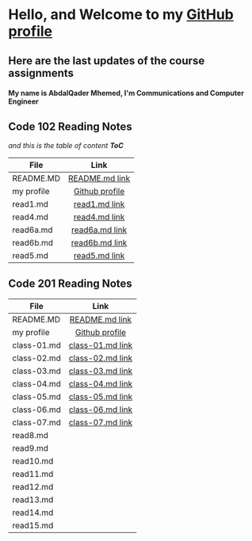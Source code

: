 # Hello, and Welcome to my [GitHub profile](https://github.com/otator)
## Here are the last updates of the course assignments


#### My name is AbdalQader Mhemed, I'm Communications and Computer Engineer

## Code 102 Reading Notes
*and this is the table of content __ToC__*

| File       | Link |
|----------- |:-----------------------------------------------------------------------------:|
| README.MD  | [README.md link](https://otator.github.io/reading-notes/) |
| my profile | [Github profile](https://github.com/otator) |
| read1.md   | [read1.md link](https://github.com/otator/reading-notes/blob/main/read1.md)   |
| read4.md   | [read4.md link](https://github.com/otator/reading-notes/blob/main/read4.md)   |
| read6a.md  | [read6a.md link](https://github.com/otator/reading-notes/blob/main/read6a.md) |
| read6b.md  | [read6b.md link](https://github.com/otator/reading-notes/blob/main/read6b.md) |
| read5.md   | [read5.md link](https://github.com/otator/reading-notes/blob/main/read5.md)   |


## Code 201 Reading Notes

| File       | Link |
|----------- |:-----------------------------------------------------------------------------:|
| README.MD  | [README.md link](https://otator.github.io/reading-notes/)                     |
| my profile | [Github profile](https://github.com/otator)                                   |
| class-01.md| [class-01.md link](https://otator.github.io/reading-notes/class-01)           |
| class-02.md| [class-02.md link](https://otator.github.io/reading-notes/class-02)           |
| class-03.md| [class-03.md link](https://otator.github.io/reading-notes/class-03)           |
| class-04.md| [class-04.md link](https://otator.github.io/reading-notes/class-04)           |
| class-05.md| [class-05.md link](https://otator.github.io/reading-notes/class-05)           |
| class-06.md| [class-06.md link](https://otator.github.io/reading-notes/class-06)           |
| class-07.md| [class-07.md link](https://otator.github.io/reading-notes/class-07)           |
| read8.md   |                                                                               |
| read9.md   |                                                                               |
| read10.md  |                                                                               |
| read11.md  |                                                                               |
| read12.md  |                                                                               |
| read13.md  |                                                                               |
| read14.md  |                                                                               |
| read15.md  |                                                                               |
